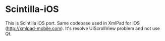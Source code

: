Scintilla-iOS
=============

This is Scintilla iOS port. Same codebase used in XmlPad for iOS (http://xmlpad-mobile.com).
It's resolve UIScrollView problem and not use Qt.

